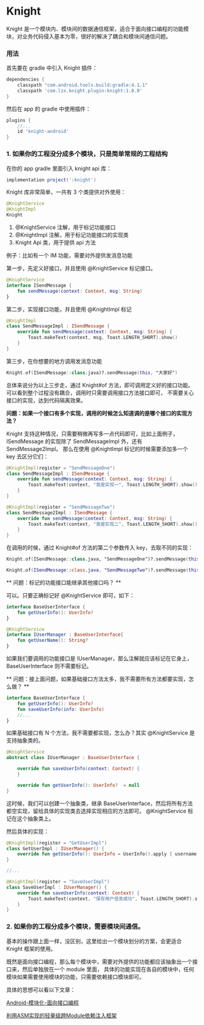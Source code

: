 # Knight

Knight 是一个模块内、模块间的数据通信框架，适合于面向接口编程的功能模块，对业务代码侵入基本为零，很好的解决了耦合和模块间通信问题。

### 用法

首先要在 gradle 中引入 Knight 插件：
```gradle
dependencies {
    classpath "com.android.tools.build:gradle:4.1.1"
    classpath 'com.lzx.knight.plugin:knight:1.0.0'
}
```

然后在 app 的 gradle 中使用插件：
```gradle
plugins {
    //...
    id 'knight-android'
}
```

### 1. 如果你的工程没分成多个模块，只是简单常规的工程结构

在你的 app gradle 里面引入 knight api 库：

```gradle
implementation project(':knight')
```

Knight 库非常简单，一共有 3 个类提供对外使用：

```kotlin
@KnightService
@KnightImpl
Knight
```

1. @KnightService 注解，用于标记功能接口
2. @KnightImpl 注解，用于标记功能接口的实现类
3. Knight Api 类，用于提供 api 方法

例子：比如有一个 IM 功能，需要对外提供发消息功能

第一步，先定义好接口，并且使用 @KnightService 标记接口。
```kotlin
@KnightService
interface ISendMessage {
    fun sendMessage(context: Context, msg: String)
}
```

第二步，实现接口功能，并且使用 @KnightImpl 标记
```kotlin
@KnightImpl
class SendMessageImpl : ISendMessage {
    override fun sendMessage(context: Context, msg: String) {
        Toast.makeText(context, msg, Toast.LENGTH_SHORT).show()
    }
}
```

第三步，在你想要的地方调用发消息功能
```kotlin
Knight.of(ISendMessage::class.java)?.sendMessage(this, "大家好")
```

总体来说分为以上三步走，通过 Knight#of 方法，即可调用定义好的接口功能。可以看到整个过程没有耦合，调用时只需要调用接口方法接口即可，
不需要关心接口的实现，达到代码隔离效果。


**问题：如果一个接口有多个实现，调用的时候怎么知道调的是哪个接口的实现方法？**

Knight 支持这种情况，只需要稍微再写多一点代码即可，比如上面例子，ISendMessage 的实现除了 SendMessageImpl 外，还有 SendMessage2Impl。
那么在使用 @KnightImpl 标记的时候需要添加多一个 key 去区分它们：
```kotlin
@KnightImpl(register = "SendMessageOne")
class SendMessageImpl : ISendMessage {
    override fun sendMessage(context: Context, msg: String) {
        Toast.makeText(context, "我是实现一", Toast.LENGTH_SHORT).show()
    }
}

@KnightImpl(register = "SendMessageTwo")
class SendMessage2Impl : ISendMessage {
    override fun sendMessage(context: Context, msg: String) {
        Toast.makeText(context, "我是实现二", Toast.LENGTH_SHORT).show()
    }
}
```

在调用的时候，通过 Knight#of 方法的第二个参数传入 key，去取不同的实现：
```kotlin
Knight.of(ISendMessage::class.java, "SendMessageOne")?.sendMessage(this, "我调用的是实现一")

Knight.of(ISendMessage::class.java, "SendMessageTwo")?.sendMessage(this, "我调用的是实现二")
```

** 问题：标记的功能接口能继承其他接口吗？ **

可以。只要正确标记好 @KnightService 即可，如下：
```kotlin
interface BaseUserInterface {
    fun getUserInfo(): UserInfo?
}

@KnightService
interface IUserManager : BaseUserInterface{
    fun getUserName(): String?
}
```
如果我们要调用的功能接口是 IUserManager，那么注解就应该标记在它身上，BaseUserInterface 则不需要标记。


** 问题：接上面问题，如果基础接口方法太多，我不需要所有方法都要实现，怎么做？ **

```kotlin
interface BaseUserInterface {
    fun getUserInfo(): UserInfo?
    fun saveUserInfo(info: UserInfo)
    //...
}
```
如果基础接口有 N 个方法，我不需要都实现，怎么办？其实 @KnightService 是支持抽象类的。

```kotlin
@KnightService
abstract class IUserManager : BaseUserInterface {

    override fun saveUserInfo(context: Context) {
    }

    override fun getUserInfo(): UserInfo?  = null
}
```

这时候，我们可以创建一个抽象类，继承 BaseUserInterface，然后将所有方法都空实现，留给具体的实现类去选择实现相应的方法即可。
@KnightService 标记在这个抽象类上。

然后具体的实现：

```kotlin
@KnightImpl(register = "GetUserImpl")
class GetUserImpl : IUserManager() {
    override fun getUserInfo(): UserInfo = UserInfo().apply { username = "小明" }
}

//...

@KnightImpl(register = "SaveUserImpl")
class SaveUserImpl : IUserManager() {
    override fun saveUserInfo(context: Context) {
        Toast.makeText(context, "保存用户信息成功", Toast.LENGTH_SHORT).show()
    }
}
```

### 2. 如果你的工程分成多个模块，需要模块间通信。

基本的操作跟上面一样，没区别，这里给出一个模块划分的方案，会更适合 Knight 框架的使用。

既然是面向接口编程，那么每个模块中，需要对外提供的功能都应该抽象出一个接口来，然后单独放在一个 module 里面，
具体的功能实现在各自的模块中，任何模块如果需要使用模块的功能，只需要依赖接口模块即可。

具体的思想可以看以下文章：

[Android-模块化-面向接口编程](https://tech.youzan.com/android-mo-kuai-hua-mian-xiang-jie-kou-bian-cheng/)

[利用ASM实现的轻量级跨Module依赖注入框架](https://juejin.cn/post/6844904074094051342)
